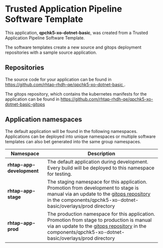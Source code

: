 # Trusted Application Pipeline Software Template

This application, **qpchk5-xo-dotnet-basic**, was created from a Trusted Application Pipeline Software Template.

The software templates create a new source and gitops deployment repositories with a sample source application. 

## Repositories

The source code for your application can be found in [https://github.com/rhtap-rhdh-qe/qpchk5-xo-dotnet-basic ](https://github.com/rhtap-rhdh-qe/qpchk5-xo-dotnet-basic ).
 
The gitops repository, which contains the kubernetes manifests for the application can be found in 
[https://github.com/rhtap-rhdh-qe/qpchk5-xo-dotnet-basic-gitops ](https://github.com/rhtap-rhdh-qe/qpchk5-xo-dotnet-basic-gitops ) 

## Application namespaces 

The default application will be found in the following namespaces. Applications can be deployed into unique namespaces or multiple software templates can also bet generated into the same group namespaces.  

|  Namespace   |  Description   |  
| -------- | -------- |   
| **rhtap-app-development** | The default application during development. Every build will be deployed to this namespace for testing. | 
| **rhtap-app-stage** | The staging namespace for this application. Promotion from development to stage is manual via an update to the [gitops repository](https://github.com/rhtap-rhdh-qe/qpchk5-xo-dotnet-basic-gitops ) in the components/qpchk5-xo-dotnet-basic/overlays/prod directory |  
| **rhtap-app-prod** | The production namespace for this application. Promotion from stage to production is manual via an update to the [gitops repository](https://github.com/rhtap-rhdh-qe/qpchk5-xo-dotnet-basic-gitops ) in the components/qpchk5-xo-dotnet-basic/overlays/prod directory | 
